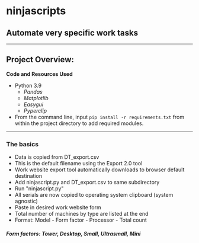 # ninjascripts

## Automate very specific work tasks
---
## Project Overview:

**Code and Resources Used**
 - Python 3.9
   - _Pandas_
   - _Matplotlib_
   - _Easygui_
   - _Pyperclip_
 - From the command line, input `pip install -r requirements.txt` from within the project directory to add required modules.
---
### The basics
- Data is copied from DT_export.csv
- This is the default filename using the Export 2.0 tool
- Work website export tool automatically downloads to browser default destination
- Add ninjascript.py and DT_export.csv to same subdirectory
- Run "ninjascript.py"
- All serials are now copied to operating system clipboard (system agnostic)
- Paste in desired work website form
- Total number of machines by type are listed at the end
- Format: Model - Form factor - Processor - Total count

##### Form factors: **T**ower, **D**esktop, **S**mall, **U**ltrasmall, **M**ini